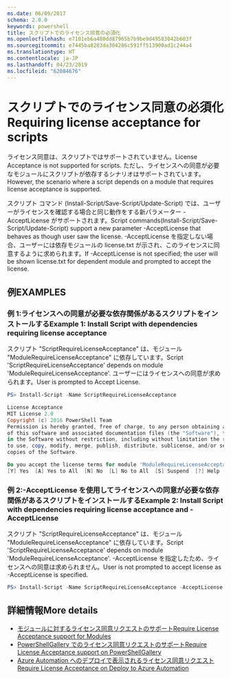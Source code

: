 ```yaml
---
ms.date: 06/09/2017
schema: 2.0.0
keywords: powershell
title: スクリプトでのライセンス同意の必須化
ms.openlocfilehash: e7101eb6a480dd87965b7b9be9d49583042b603f
ms.sourcegitcommit: e7445ba8203da304286c591ff513900ad1c244a4
ms.translationtype: HT
ms.contentlocale: ja-JP
ms.lasthandoff: 04/23/2019
ms.locfileid: "62084676"
---
```

# <a name="requiring-license-acceptance-for-scripts"></a><span data-ttu-id="ad3fa-103">スクリプトでのライセンス同意の必須化</span><span class="sxs-lookup"><span data-stu-id="ad3fa-103">Requiring license acceptance for scripts</span></span>

<span data-ttu-id="ad3fa-104">ライセンス同意は、スクリプトではサポートされていません。</span><span class="sxs-lookup"><span data-stu-id="ad3fa-104">License Acceptance is not supported for scripts.</span></span> <span data-ttu-id="ad3fa-105">ただし、ライセンスへの同意が必要なモジュールにスクリプトが依存するシナリオはサポートされています。</span><span class="sxs-lookup"><span data-stu-id="ad3fa-105">However, the scenario where a script depends on a module that requires license acceptance is supported.</span></span>

<span data-ttu-id="ad3fa-106">スクリプト コマンド (Install-Script/Save-Script/Update-Script) では、ユーザーがライセンスを確認する場合と同じ動作をする新パラメーター -AcceptLicense がサポートされます。</span><span class="sxs-lookup"><span data-stu-id="ad3fa-106">Script commands(Install-Script/Save-Script/Update-Script) support a new parameter -AcceptLicense that behaves as though user saw the license.</span></span> <span data-ttu-id="ad3fa-107">-AcceptLicense を指定しない場合、ユーザーには依存モジュールの license.txt が示され、このライセンスに同意するように求められます。</span><span class="sxs-lookup"><span data-stu-id="ad3fa-107">If -AcceptLicense is not specified; the user will be shown license.txt for dependent module and prompted to accept the license.</span></span>

## <a name="examples"></a><span data-ttu-id="ad3fa-108">例</span><span class="sxs-lookup"><span data-stu-id="ad3fa-108">EXAMPLES</span></span>

### <a name="example-1-install-script-with-dependencies-requiring-license-acceptance"></a><span data-ttu-id="ad3fa-109">例 1:ライセンスへの同意が必要な依存関係があるスクリプトをインストールする</span><span class="sxs-lookup"><span data-stu-id="ad3fa-109">Example 1: Install Script with dependencies requiring license acceptance</span></span>

<span data-ttu-id="ad3fa-110">スクリプト "ScriptRequireLicenseAcceptance" は、モジュール "ModuleRequireLicenseAcceptance" に依存しています。</span><span class="sxs-lookup"><span data-stu-id="ad3fa-110">Script 'ScriptRequireLicenseAcceptance' depends on module 'ModuleRequireLicenseAcceptance'.</span></span> <span data-ttu-id="ad3fa-111">ユーザーにはライセンスへの同意が求められます。</span><span class="sxs-lookup"><span data-stu-id="ad3fa-111">User is prompted to Accept License.</span></span>

```PowerShell
PS> Install-Script -Name ScriptRequireLicenseAcceptance

License Acceptance
MIT License 2.0
Copyright (c) 2016 PowerShell Team
Permission is hereby granted, free of charge, to any person obtaining a copy
of this software and associated documentation files (the "Software"), to deal
in the Software without restriction, including without limitation the rights
to use, copy, modify, merge, publish, distribute, sublicense, and/or sell
copies of the Software.

Do you accept the license terms for module 'ModuleRequireLicenseAcceptance'.
[Y] Yes  [A] Yes to All  [N] No  [L] No to All  [S] Suspend  [?] Help (default is "N"):
```

### <a name="example-2-install-script-with-dependencies-requiring-license-acceptance-and--acceptlicense"></a><span data-ttu-id="ad3fa-112">例 2:-AcceptLicense を使用してライセンスへの同意が必要な依存関係があるスクリプトをインストールする</span><span class="sxs-lookup"><span data-stu-id="ad3fa-112">Example 2: Install Script with dependencies requiring license acceptance and -AcceptLicense</span></span>

<span data-ttu-id="ad3fa-113">スクリプト "ScriptRequireLicenseAcceptance" は、モジュール "ModuleRequireLicenseAcceptance" に依存しています。</span><span class="sxs-lookup"><span data-stu-id="ad3fa-113">Script 'ScriptRequireLicenseAcceptance' depends on module 'ModuleRequireLicenseAcceptance'.</span></span> <span data-ttu-id="ad3fa-114">-AcceptLicense を指定したため、ライセンスへの同意は求められません。</span><span class="sxs-lookup"><span data-stu-id="ad3fa-114">User is not prompted to accept license as -AcceptLicense is specified.</span></span>

```PowerShell
PS> Install-Script -Name ScriptRequireLicenseAcceptance -AcceptLicense
```

## <a name="more-details"></a><span data-ttu-id="ad3fa-115">詳細情報</span><span class="sxs-lookup"><span data-stu-id="ad3fa-115">More details</span></span>

- [<span data-ttu-id="ad3fa-116">モジュールに対するライセンス同意リクエストのサポート</span><span class="sxs-lookup"><span data-stu-id="ad3fa-116">Require License Acceptance support for Modules</span></span>](module-license-acceptance.md)
- [<span data-ttu-id="ad3fa-117">PowerShellGallery でのライセンス同意リクエストのサポート</span><span class="sxs-lookup"><span data-stu-id="ad3fa-117">Require License Acceptance support on PowerShellGallery</span></span>](../how-to/working-with-packages/packages-that-require-license-acceptance.md)
- [<span data-ttu-id="ad3fa-118">Azure Automation へのデプロイで表示されるライセンス同意リクエスト</span><span class="sxs-lookup"><span data-stu-id="ad3fa-118">Require License Acceptance on Deploy to Azure Automation</span></span>](../how-to/working-with-packages/deploy-to-azure-automation.md)
